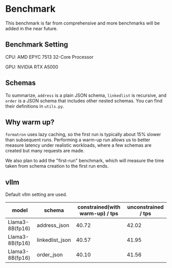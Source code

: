 # Benchmark
This benchmark is far from comprehensive and more benchmarks will be added in the
near future. 
## Benchmark Setting
CPU: AMD EPYC 7513 32-Core Processor

GPU: NVIDIA RTX A5000
## Schemas
To summarize, `address` is a plain JSON schema, `linkedlist` is recursive,
and `order` is a JSON schema that includes other nested schemas.
You can find their definitions in `utils.py`.
## Why warm up?
`formatron` uses lazy caching,
so the first run is typically about 15% slower than subsequent runs.
Performing a warm-up run allows us to better measure latency under realistic workloads,
where a few schemas are created but many requests are made.

We also plan to add the "first-run" benchmark, which will measure the time taken from
schema creation to the first run ends. 
## vllm
Default vllm setting are used.

| model           | schema          | constrained(with warm-up) / tps | unconstrained / tps |
|-----------------|-----------------|---------------------------------|---------------------|
| Llama3-8B(fp16) | address_json    | 40.72                           | 42.02               |
| Llama3-8B(fp16) | linkedlist_json | 40.57                           | 41.95               |
| Llama3-8B(fp16) | order_json      | 40.10                           | 41.56               |
